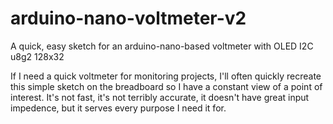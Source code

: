 # arduino-nano-voltmeter-v2
A quick, easy sketch for an arduino-nano-based voltmeter with OLED I2C u8g2 128x32 

If I need a quick voltmeter for monitoring projects, I'll often quickly recreate this simple sketch on the breadboard so I have a constant view of a point of interest. It's not fast, it's not terribly accurate, it doesn't have great input impedence, but it serves every purpose I need it for.
